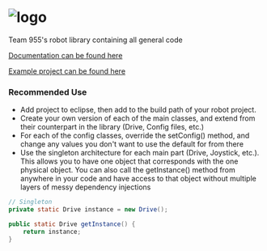 ![logo](https://raw.githubusercontent.com/FRC-Team-955/Team955RobotLib/master/docs/logo.png)
=====
Team 955's robot library containing all general code

[Documentation can be found here](https://frc-team-955.github.io/Team955RobotLib/)

[Example project can be found here](https://github.com/FRC-Team-955/RobotLibExample)

### Recommended Use

- Add project to eclipse, then add to the build path of your robot project.
- Create your own version of each of the main classes, and extend from their counterpart in the library (Drive, Config files, etc.)
- For each of the config classes, override the setConfig() method, and change any values you don't want to use the default for from there
- Use the singleton architecture for each main part (Drive, Joystick, etc.). This allows you to have one object that corresponds with the one physical object. You can also call the getInstance() method from anywhere in your code and have access to that object without multiple layers of messy dependency injections

```Java
// Singleton
private static Drive instance = new Drive();

public static Drive getInstance() {
	return instance;
}
```